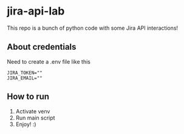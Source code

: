 # jira-api-lab
This repo is a bunch of python code with some Jira API interactions!

## About credentials
Need to create a .env file like this
```
JIRA_TOKEN=""
JIRA_EMAIL=""
```

## How to run
1) Activate venv
2) Run main script
3) Enjoy! :)